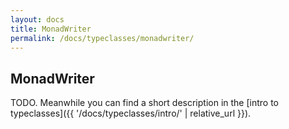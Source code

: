 ```yaml
---
layout: docs
title: MonadWriter
permalink: /docs/typeclasses/monadwriter/
---
```


## MonadWriter

TODO. Meanwhile you can find a short description in the [intro to typeclasses]({{ '/docs/typeclasses/intro/' | relative_url }}).
